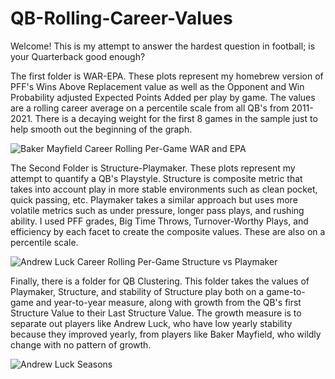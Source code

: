 # QB-Rolling-Career-Values
Welcome! This is my attempt to answer the hardest question in football; is your Quarterback good enough?

The first folder is WAR-EPA. These plots represent my homebrew version of PFF's Wins Above Replacement value as well as the Opponent and Win Probability adjusted Expected Points Added per play by game. The values are a rolling career average on a percentile scale from all QB's from 2011-2021. There is a decaying weight for the first 8 games in the sample just to help smooth out the beginning of the graph.


![Baker Mayfield Career Rolling Per-Game WAR and EPA](https://user-images.githubusercontent.com/81538390/151229687-1506c5fe-d701-4ba3-815e-45424fb04757.png)


The Second Folder is Structure-Playmaker. These plots represent my attempt to quantify a QB's Playstyle. Structure is composite metric that takes into account play in more stable environments such as clean pocket, quick passing, etc. Playmaker takes a similar approach but uses more volatile metrics such as under pressure, longer pass plays, and rushing ability. I used PFF grades, Big Time Throws, Turnover-Worthy Plays, and efficiency by each facet to create the composite values. These are also on a percentile scale. 



![Andrew Luck Career Rolling Per-Game Structure vs Playmaker](https://user-images.githubusercontent.com/81538390/151229712-00c86812-f5c5-41a9-8d6c-57d76624af96.png)


Finally, there is a folder for QB Clustering. This folder takes the values of Playmaker, Structure, and stability of Structure play both on a game-to-game and year-to-year measure, along with growth from the QB's first Structure Value to their Last Structure Value. The growth measure is to separate out players like Andrew Luck, who have low yearly stability because they improved yearly, from players like Baker Mayfield, who wildly change with no pattern of growth.


![Andrew Luck  Seasons](https://user-images.githubusercontent.com/81538390/151229760-275a8b4e-0e48-47e2-89d8-a51cdfa21d36.png)
